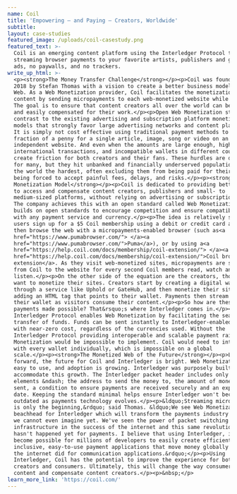 ```yaml
---
name: Coil
title: 'Empowering – and Paying – Creators, Worldwide'
subtitle:
layout: case-studies
featured_image: /uploads/coil-casestudy.png
featured_text: >-
  Coil is an emerging content platform using the Interledger Protocol to build
  streaming browser payments to your favorite artists, publishers and gamers. No
  ads, no paywalls, and no trackers.
write_up_html: >-
  <p><strong>The Money Transfer Challenge</strong></p><p>Coil was founded in
  2018 by Stefan Thomas with a vision to create a better business model for the
  Web. As a Web Monetization provider, Coil facilitates the monetization of
  content by sending micropayments to each web-monetized website while browsing.
  The goal is to ensure that content creators all over the world can be fairly
  and easily compensated for their work.</p><p>Open Web Monetization stands in
  contrast to the existing advertising and subscription platform monetization
  models that strongly favor large advertising networks and content platforms.
  It is simply not cost effective using traditional payment methods to send a
  fraction of a penny for a single article, image, song or video on an
  independent website. And even when the amounts are large enough, high fees for
  international transactions, and incompatible wallets in different countries,
  create friction for both creators and their fans. These hurdles are difficult
  for many, but they hit unbanked and financially underserved populations around
  the world the hardest, often excluding them from being paid for their work or
  being forced to accept painful fees, delays, and risks.</p><p><strong>The Web
  Monetization Model</strong></p><p>Coil is dedicated to providing better ways
  to access and compensate content creators, publishers and small- to
  medium-sized platforms, without relying on advertising or subscription models.
  The company achieves this with an open standard called Web Monetization. Coil
  builds on open standards to encourage competition and ensure compatibility
  with any payment service and currency.</p><p>The idea is relatively simple:
  users sign up for a $5 Coil membership using a debit or credit card and can
  then browse the web with a micropayments-enabled browser (such as<a
  href="https://www.pumabrowser.com/"> </a><a
  href="https://www.pumabrowser.com/">Puma</a>), or by using a<a
  href="https://help.coil.com/docs/membership/coil-extension/"> </a><a
  href="https://help.coil.com/docs/membership/coil-extension/">Coil browser
  extension</a>. As they visit web-monetized sites, micropayments are streamed
  from Coil to the website for every second Coil members read, watch and
  listen.</p><p>On the other side of the equation are the creators, those who
  want to monetize their sites. Creators start by creating a digital wallet
  through a service like Uphold or GateHub, and then monetize their site by
  adding an HTML tag that points to their wallet. Payments then stream into
  their wallet as visitors consume their content.</p><p>So how are these
  payments made possible? That&rsquo;s where Interledger comes in.</p><p>The
  Interledger Protocol enables Web Monetization by facilitating the seamless
  transfer of funds. Funds can be sent instantly to Interledger-enabled wallets
  with near-zero cost, regardless of the currencies used. Without the
  Interledger Protocol providing interoperable and scalable payment rails, Web
  Monetization would be impossible to implement. Coil would need to integrate
  with every wallet individually, which is impossible on a global
  scale.</p><p><strong>The Monetized Web of the Future</strong></p><p>Looking
  forward, the future for Coil and Interledger is bright. Web Monetization is
  easy to use, and adoption is growing. Interledger was purposely built to
  accommodate this growth. The Interledger packet header includes only four key
  elements &ndash; the address to send the money to, the amount of money being
  sent, a condition to ensure payments are received securely and an expiration
  date. Keeping the standard minimal helps ensure Interledger won't become
  outdated as payments technology evolves.</p><p>&ldquo;Streaming micropayments
  is only the beginning,&rdquo; said Thomas. &ldquo;We see Web Monetization as a
  beachhead for Interledger which will transform the payments industry in ways
  we cannot even imagine yet. We've seen the power of packet switching
  infrastructure in the success of the internet and this same revolution simply
  hasn't happened yet for payments. I believe that using Interledger, it will
  become possible for millions of developers to easily create efficient,
  inclusive, easy-to-use payment applications that move money globally just like
  the internet did for communication applications.&rdquo;</p><p>Using
  Interledger, Coil has the potential to improve the experience for both
  creators and consumers. Ultimately, this will change the way consumers access
  content and compensate content creators.</p><p>&nbsp;</p>
learn_more_link: 'https://coil.com/'
---
```


